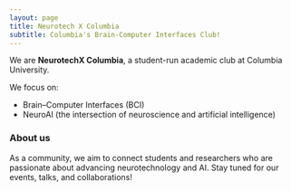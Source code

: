```yaml
---
layout: page
title: Neurotech X Columbia
subtitle: Columbia's Brain-Computer Interfaces Club!
---
```


We are **NeurotechX Columbia**, a student-run academic club at Columbia University.  

We focus on:  
- Brain–Computer Interfaces (BCI)  
- NeuroAI (the intersection of neuroscience and artificial intelligence)  

### About us

As a community, we aim to connect students and researchers who are passionate about advancing neurotechnology and AI. Stay tuned for our events, talks, and collaborations!